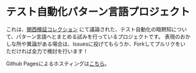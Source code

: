 # テスト自動化パターン言語プロジェクト

これは、[関西検証コレクション](http://connpass.com/series/489/) にて議論された、テスト自動化の暗黙知について、パターン言語へとまとめる試みを行っているプロジェクトです。
表現のおかしな所や異論がある場合は、Issuesに投げてもらうか、Forkしてプルリクをいただければ全力で検討を行います！

Github Pagesによるホスティングは[こちら](http://kencolle.github.io/AutomationPatternLanguage/)。

